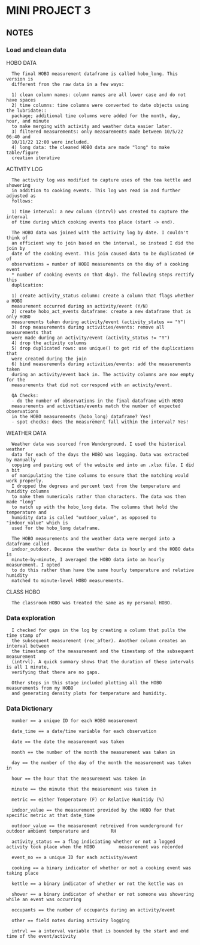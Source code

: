 # MINI PROJECT 3



## NOTES

### Load and clean data

  HOBO DATA 
  
      The final HOBO measurement dataframe is called hobo_long. This version is 
      different from the raw data in a few ways: 
      
      1) clean column names: column names are all lower case and do not have spaces
      2) time columns: time columns were converted to date objects using the lubridate:: 
      package; additional time columns were added for the month, day, hour, and minute 
      to make merging with activity and weather data easier later. 
      3) filtered measurements: only measurements made between 10/5/22 06:40 and 
      10/11/22 12:00 were included. 
      4) long data: the cleaned HOBO data are made "long" to make table/figure 
      creation iterative
    

  ACTIVITY LOG

      The activity log was modified to capture uses of the tea kettle and showering 
      in addition to cooking events. This log was read in and further adjusted as 
      follows: 
      
      1) time interval: a new column (intrvl) was created to capture the interval 
      of time during which cooking events too place (start -> end). 
      
      The HOBO data was joined with the activity log by date. I couldn't think of 
      an efficient way to join based on the interval, so instead I did the join by 
      date of the cooking event. This join caused data to be duplicated (# of 
      observations = number of HOBO measurements on the day of a cooking event 
      * number of cooking events on that day). The following steps rectify this 
      duplication: 
      
      1) create activity_status column: create a column that flags whether a HOBO
      measurement occurred during an activity/event (Y/N)
      2) create hobo_act_events dataframe: create a new dataframe that is only HOBO
      measurements taken during activity/event (activity_status == "Y")
      3) drop measurements during activities/events: remove all measurements that 
      were made during an activity/event (activity_status != "Y")
      4) drop the activity columns 
      5) drop duplicated rows: use unique() to get rid of the duplications that 
      were created during the join
      6) bind measurements during activities/events: add the measurements taken 
      during an activity/event back in. The activity columns are now empty for the 
      measurements that did not correspond with an activity/event. 
      
      QA Checks: 
      - do the number of observations in the final dataframe with HOBO 
      measurements and activities/events match the number of expected observations 
      in the HOBO measurements (hobo_long) dataframe? Yes! 
      - spot checks: does the measurement fall within the interval? Yes!

  WEATHER DATA 

      Weather data was sourced from Wunderground. I used the historical weather 
      data for each of the days the HOBO was logging. Data was extracted by manually
      copying and pasting out of the website and into an .xlsx file. I did a bit 
      of manipulating the time columns to ensure that the matching would work properly. 
      I dropped the degrees and percent text from the temperature and humidity columns
      to make them numericals rather than characters. The data was then made "long"
      to match up with the hobo_long data. The columns that hold the temperature and 
      humidity data is called "outdoor_value", as opposed to "indoor_value" which is 
      used for the hobo_long dataframe.
      
      The HOBO measurements and the weather data were merged into a dataframe called
      indoor_outdoor. Because the weather data is hourly and the HOBO data is 
      minute-by-minute, I averaged the HOBO data into an hourly measurement. I opted 
      to do this rather than have the same hourly temperature and relative humidity 
      matched to minute-level HOBO measurements. 
      
      
      

  CLASS HOBO

      The classroom HOBO was treated the same as my personal HOBO. 


### Data exploration

      I checked for gaps in the log by creating a column that pulls the time stamp of
      the subsequent measurement (rec_after). Another column creates an interval between
      the timestamp of the measurement and the timestamp of the subsequent measurement 
      (intrvl). A quick summary shows that the duration of these intervals is all 1 minute,
      verifying that there are no gaps. 
      
      Other steps in this stage included plotting all the HOBO measurements from my HOBO
      and generating density plots for temperature and humidity.
      
      
      
### Data Dictionary

      number == a unique ID for each HOBO measurement
      
      date_time == a date/time variable for each observation
      
      date == the date the measurement was taken
      
      month == the number of the month the measurement was taken in
      
      day == the number of the day of the month the measurement was taken in
      
      hour == the hour that the measurement was taken in
      
      minute == the minute that the measurement was taken in
      
      metric == either Temperature (F) or Relative Humitidy (%)
      
      indoor_value == the measurement provided by the HOBO for that specific metric at that date_time
      
      outdoor_value == the measurement retreived from wunderground for outdoor ambient temperature and        RH
      
      activity_status == a flag indiciating whether or not a logged activity took place when the HOBO         measurement was recorded
      
      event_no == a unique ID for each activity/event
      
      cooking == a binary indicator of whether or not a cooking event was taking place 
      
      kettle == a binary indicator of whether or not the kettle was on
      
      shower == a binary indicator of whether or not someone was showering while an event was occurring
      
      occupants == the number of occupants during an activity/event 
      
      other == field notes during activity logging
      
      intrvl == a interval variable that is bounded by the start and end time of the event/activity  